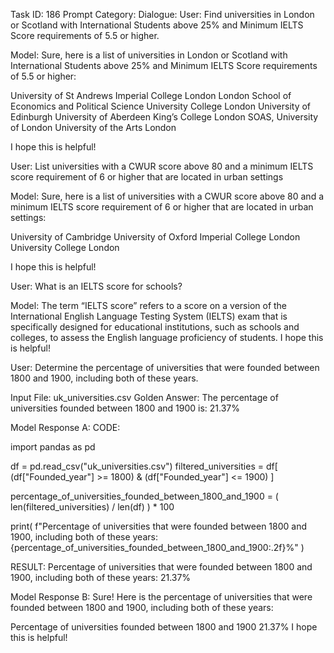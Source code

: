 Task ID: 186
Prompt Category:
Dialogue:
User:
Find universities in London or Scotland with International Students above 25% and Minimum IELTS Score requirements of 5.5 or higher.

Model:
Sure, here is a list of universities in London or Scotland with International Students above 25% and Minimum IELTS Score requirements of 5.5 or higher:

University of St Andrews
Imperial College London
London School of Economics and Political Science
University College London
University of Edinburgh
University of Aberdeen
King’s College London
SOAS, University of London
University of the Arts London

I hope this is helpful!

User:
List universities with a CWUR score above 80 and a minimum IELTS score requirement of 6 or higher that are located in urban settings

Model:
Sure, here is a list of universities with a CWUR score above 80 and a minimum IELTS score requirement of 6 or higher that are located in urban settings:

University of Cambridge
University of Oxford
Imperial College London
University College London

I hope this is helpful!

User:
What is an IELTS score for schools?

Model:
The term “IELTS score” refers to a score on a version of the International English Language Testing System (IELTS) exam that is specifically designed for educational institutions, such as schools and colleges, to assess the English language proficiency of students. I hope this is helpful!

User:
Determine the percentage of universities that were founded between 1800 and 1900, including both of these years.

Input File: uk_universities.csv
Golden Answer:
The percentage of universities founded between 1800 and 1900 is: 21.37%

Model Response A:
CODE:

import pandas as pd

df = pd.read_csv("uk_universities.csv")
filtered_universities = df[
(df["Founded_year"] >= 1800) & (df["Founded_year"] <= 1900)
]

percentage_of_universities_founded_between_1800_and_1900 = (
len(filtered_universities) / len(df)
) \* 100

print(
f"Percentage of universities that were founded between 1800 and 1900, including both of these years: {percentage_of_universities_founded_between_1800_and_1900:.2f}%"
)

RESULT:
Percentage of universities that were founded between 1800 and 1900, including both of these years: 21.37%

Model Response B:
Sure! Here is the percentage of universities that were founded between 1800 and 1900, including both of these years:

Percentage of universities founded between 1800 and 1900
21.37%
I hope this is helpful!
